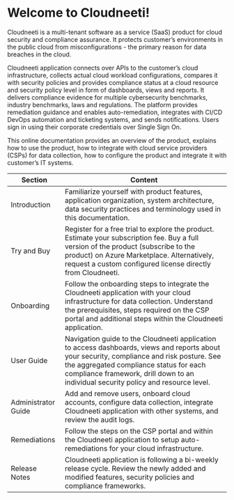 # Welcome to Cloudneeti!

Cloudneeti is a multi-tenant software as a service (SaaS) product for cloud security and compliance assurance. It protects customer’s environments in the public cloud from misconfigurations - the primary reason for data breaches in the cloud.

Cloudneeti application connects over APIs to the customer’s cloud infrastructure, collects actual cloud workload configurations, compares it with security policies and provides compliance status at a cloud resource and security policy level in form of dashboards, views and reports. It delivers compliance evidence for multiple cybersecurity benchmarks, industry benchmarks, laws and regulations. The platform provides remediation guidance and enables auto-remediation, integrates with CI/CD DevOps automation and ticketing systems, and sends notifications. Users sign in using their corporate credentials over Single Sign On.

This online documentation provides an overview of the product, explains how to use the product, how to integrate with cloud service providers (CSPs) for data collection, how to configure the product and integrate it with customer’s IT systems.

| Section               | Content                                                                                                                                                                                                                                                                      |
|-----------------------|------------------------------------------------------------------------------------------------------------------------------------------------------------------------------------------------------------------------------------------------------------------------------|
| Introduction        | Familiarize yourself with product features, application organization, system architecture, data security practices and terminology used in this documentation.                                                                                                               |
| Try and Buy         | Register for a free trial to explore the product. Estimate your subscription fee. Buy a full version of the product (subscribe to the product) on Azure Marketplace. Alternatively, request a custom configured license directly from Cloudneeti.                            |
| Onboarding         | Follow the onboarding steps to integrate the Cloudneeti application with your cloud infrastructure for data collection. Understand the prerequisites, steps required on the CSP portal and additional steps within the Cloudneeti application.                               |                                                                                                                                       |
| User Guide          | Navigation guide to the Cloudneeti application to access dashboards, views and reports about your security, compliance and risk posture. See the aggregated compliance status for each compliance framework, drill down to an individual security policy and resource level. |
| Administrator Guide | Add and remove users, onboard cloud accounts, configure data collection, integrate Cloudneeti application with other systems, and review the audit logs.                                                                                                                     |
| Remediations       | Follow the steps on the CSP portal and within the Cloudneeti application to setup auto-remediations for your cloud infrastructure.   
| Release Notes       | Cloudneeti application is following a bi-weekly release cycle. Review the newly added and modified features, security policies and compliance frameworks.                                                                                                                    |
